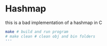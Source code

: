 # Hashmap

this is a bad implementation of a hashmap in C

```sh
make # build and run program
# make clean # clean obj and bin folders
'''
